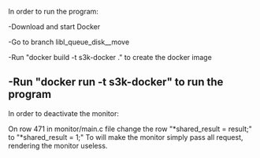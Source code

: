 In order to run the program:

-Download and start Docker

-Go to branch libl_queue_disk__move 

-Run "docker build -t s3k-docker ." to create the docker image

-Run "docker run -t s3k-docker" to run the program
---------------------------------------------------
In order to deactivate the monitor:

On row 471 in monitor/main.c file change the row
"*shared_result = result;"
to
"*shared_result = 1;"
To will make the monitor simply pass all request, rendering the monitor useless.

